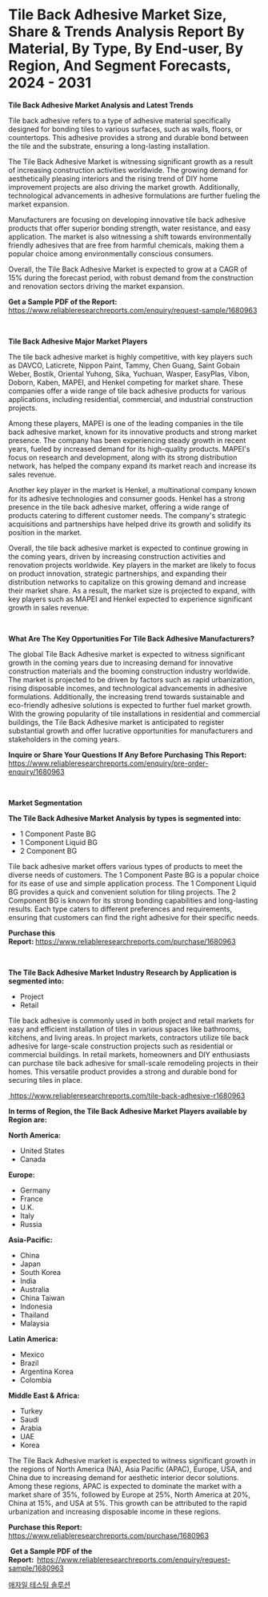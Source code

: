 <p><h1>Tile Back Adhesive Market Size, Share & Trends Analysis Report By Material, By Type, By End-user, By Region, And Segment Forecasts, 2024 - 2031</h1></p><p><strong>Tile Back Adhesive Market Analysis and Latest Trends</strong></p>
<p><p>Tile back adhesive refers to a type of adhesive material specifically designed for bonding tiles to various surfaces, such as walls, floors, or countertops. This adhesive provides a strong and durable bond between the tile and the substrate, ensuring a long-lasting installation.</p><p>The Tile Back Adhesive Market is witnessing significant growth as a result of increasing construction activities worldwide. The growing demand for aesthetically pleasing interiors and the rising trend of DIY home improvement projects are also driving the market growth. Additionally, technological advancements in adhesive formulations are further fueling the market expansion.</p><p>Manufacturers are focusing on developing innovative tile back adhesive products that offer superior bonding strength, water resistance, and easy application. The market is also witnessing a shift towards environmentally friendly adhesives that are free from harmful chemicals, making them a popular choice among environmentally conscious consumers.</p><p>Overall, the Tile Back Adhesive Market is expected to grow at a CAGR of 15% during the forecast period, with robust demand from the construction and renovation sectors driving the market expansion.</p></p>
<p><strong>Get a Sample PDF of the Report:&nbsp;</strong> <a href="https://www.reliableresearchreports.com/enquiry/request-sample/1680963">https://www.reliableresearchreports.com/enquiry/request-sample/1680963</a></p>
<p>&nbsp;</p>
<p><strong>Tile Back Adhesive Major Market Players</strong></p>
<p><p>The tile back adhesive market is highly competitive, with key players such as DAVCO, Laticrete, Nippon Paint, Tammy, Chen Guang, Saint Gobain Weber, Bostik, Oriental Yuhong, Sika, Yuchuan, Wasper, EasyPlas, Vibon, Doborn, Kaben, MAPEI, and Henkel competing for market share. These companies offer a wide range of tile back adhesive products for various applications, including residential, commercial, and industrial construction projects.</p><p>Among these players, MAPEI is one of the leading companies in the tile back adhesive market, known for its innovative products and strong market presence. The company has been experiencing steady growth in recent years, fueled by increased demand for its high-quality products. MAPEI's focus on research and development, along with its strong distribution network, has helped the company expand its market reach and increase its sales revenue.</p><p>Another key player in the market is Henkel, a multinational company known for its adhesive technologies and consumer goods. Henkel has a strong presence in the tile back adhesive market, offering a wide range of products catering to different customer needs. The company's strategic acquisitions and partnerships have helped drive its growth and solidify its position in the market.</p><p>Overall, the tile back adhesive market is expected to continue growing in the coming years, driven by increasing construction activities and renovation projects worldwide. Key players in the market are likely to focus on product innovation, strategic partnerships, and expanding their distribution networks to capitalize on this growing demand and increase their market share. As a result, the market size is projected to expand, with key players such as MAPEI and Henkel expected to experience significant growth in sales revenue.</p></p>
<p>&nbsp;</p>
<p><strong>What Are The Key Opportunities For Tile Back Adhesive Manufacturers?</strong></p>
<p><p>The global Tile Back Adhesive market is expected to witness significant growth in the coming years due to increasing demand for innovative construction materials and the booming construction industry worldwide. The market is projected to be driven by factors such as rapid urbanization, rising disposable incomes, and technological advancements in adhesive formulations. Additionally, the increasing trend towards sustainable and eco-friendly adhesive solutions is expected to further fuel market growth. With the growing popularity of tile installations in residential and commercial buildings, the Tile Back Adhesive market is anticipated to register substantial growth and offer lucrative opportunities for manufacturers and stakeholders in the coming years.</p></p>
<p><strong>Inquire or Share Your Questions If Any Before Purchasing This Report:</strong> <a href="https://www.reliableresearchreports.com/enquiry/pre-order-enquiry/1680963">https://www.reliableresearchreports.com/enquiry/pre-order-enquiry/1680963</a></p>
<p>&nbsp;</p>
<p><strong>Market Segmentation</strong></p>
<p><strong>The Tile Back Adhesive Market Analysis by types is segmented into:</strong></p>
<p><ul><li>1 Component Paste BG</li><li>1 Component Liquid BG</li><li>2 Component BG</li></ul></p>
<p><p>Tile back adhesive market offers various types of products to meet the diverse needs of customers. The 1 Component Paste BG is a popular choice for its ease of use and simple application process. The 1 Component Liquid BG provides a quick and convenient solution for tiling projects. The 2 Component BG is known for its strong bonding capabilities and long-lasting results. Each type caters to different preferences and requirements, ensuring that customers can find the right adhesive for their specific needs.</p></p>
<p><strong>Purchase this Report:&nbsp;</strong><a href="https://www.reliableresearchreports.com/purchase/1680963">https://www.reliableresearchreports.com/purchase/1680963</a></p>
<p>&nbsp;</p>
<p><strong>The Tile Back Adhesive Market Industry Research by Application is segmented into:</strong></p>
<p><ul><li>Project</li><li>Retail</li></ul></p>
<p><p>Tile back adhesive is commonly used in both project and retail markets for easy and efficient installation of tiles in various spaces like bathrooms, kitchens, and living areas. In project markets, contractors utilize tile back adhesive for large-scale construction projects such as residential or commercial buildings. In retail markets, homeowners and DIY enthusiasts can purchase tile back adhesive for small-scale remodeling projects in their homes. This versatile product provides a strong and durable bond for securing tiles in place.</p></p>
<p><a href="https://www.reliableresearchreports.com/tile-back-adhesive-r1680963">&nbsp;https://www.reliableresearchreports.com/tile-back-adhesive-r1680963</a></p>
<p><strong>In terms of Region, the Tile Back Adhesive Market Players available by Region are:</strong></p>
<p>
    <p> <strong> North America: </strong>
        <ul>
            <li>United States</li>
            <li>Canada</li>
        </ul>
        </p> 
    <p> <strong> Europe: </strong>
        <ul>
            <li>Germany</li>
            <li>France</li>
            <li>U.K.</li>
            <li>Italy</li>
            <li>Russia</li>
        </ul>
        </p> 
    <p> <strong> Asia-Pacific: </strong>
        <ul>
            <li>China</li>
            <li>Japan</li>
            <li>South Korea</li>
            <li>India</li>
            <li>Australia</li>
            <li>China Taiwan</li>
            <li>Indonesia</li>
            <li>Thailand</li>
            <li>Malaysia</li>
        </ul>
        </p> 
    <p> <strong> Latin America: </strong>
        <ul>
            <li>Mexico</li>
            <li>Brazil</li>
            <li>Argentina Korea</li>
            <li>Colombia</li>
        </ul>
        </p> 
    <p> <strong> Middle East & Africa: </strong>
        <ul>
            <li>Turkey</li>
            <li>Saudi</li>
            <li>Arabia</li>
            <li>UAE</li>
            <li>Korea</li>
        </ul>
    </p>
    </p>
<p><p>The Tile Back Adhesive market is expected to witness significant growth in the regions of North America (NA), Asia Pacific (APAC), Europe, USA, and China due to increasing demand for aesthetic interior decor solutions. Among these regions, APAC is expected to dominate the market with a market share of 35%, followed by Europe at 25%, North America at 20%, China at 15%, and USA at 5%. This growth can be attributed to the rapid urbanization and increasing disposable income in these regions.</p></p>
<p><strong>Purchase this Report: </strong><a href="https://www.reliableresearchreports.com/purchase/1680963">https://www.reliableresearchreports.com/purchase/1680963</a></p>
<p>&nbsp;<strong>Get a Sample PDF of the Report:&nbsp;&nbsp;</strong><a href="https://www.reliableresearchreports.com/enquiry/request-sample/1680963">https://www.reliableresearchreports.com/enquiry/request-sample/1680963</a></p>
<p><strong></strong></p>
<p><p><a href="https://github.com/amuji413411/Market-Research-Report-List-1/blob/main/2713279183273.md">애자일 테스팅 솔루션</a></p></p>